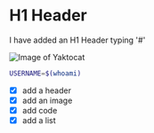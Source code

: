 # H1 Header
I have added an H1 Header typing '#' 

![Image of Yaktocat](https://octodex.github.com/images/yaktocat.png)

``` bash
USERNAME=$(whoami)
```

- [x] add a header
- [x] add an image
- [x] add code
- [x] add a list
